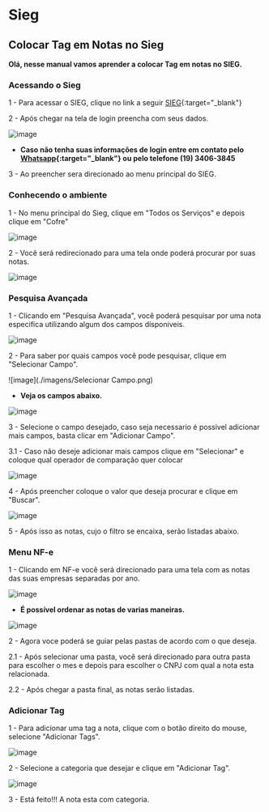 # Sieg

## Colocar Tag em Notas no Sieg

**Olá, nesse manual vamos aprender a colocar Tag em notas no SIEG.**

### Acessando o Sieg

1 - Para acessar o SIEG, clique no link a seguir [SIEG](https://hub.sieg.com/){:target="_blank"}

2 - Após chegar na tela de login preencha com seus dados.

![image](./imagens/loginSieg.png)

* **Caso não tenha suas informações de login entre em contato pelo [Whatsapp](https://wa.me/5519992062440){:target="_blank"} ou pelo telefone (19) 3406-3845**

3 - Ao preencher sera direcionado ao menu principal do SIEG.

### Conhecendo o ambiente

1 - No menu principal do Sieg, clique em "Todos os Serviços" e depois clique em "Cofre"

![image](./imagens/acesso.png)

2 - Você será redirecionado para uma tela onde poderá procurar por suas notas.

![image](./imagens/cofre.png)

### Pesquisa Avançada

1 - Clicando em "Pesquisa Avançada", você poderá pesquisar por uma nota especifica utilizando algum dos campos disponiveis.

![image](./imagens/pesquisa_avancada.png)

2 - Para saber por quais campos você pode pesquisar, clique em "Selecionar Campo".

![image](./imagens/Selecionar Campo.png)

* **Veja os campos abaixo.**

![image](./imagens/campos.png)

3 - Selecione o campo desejado, caso seja necessario é possivel adicionar mais campos, basta clicar em "Adicionar Campo".

3.1 - Caso não deseje adicionar mais campos clique em "Selecionar" e coloque qual operador de comparação quer colocar 

![image](./imagens/preenchimentoSieg.png)

4 - Após preencher coloque o valor que deseja procurar e clique em "Buscar".

![image](./imagens/valor.png)

5 - Após isso as notas, cujo o filtro se encaixa, serão listadas abaixo.


### Menu NF-e

1 - Clicando em NF-e você será direcionado para uma tela com as notas das suas empresas separadas por ano.

![image](./imagens/nfe.png)

* **É possível ordenar as notas de varias maneiras.**

![image](./imagens/ordenar.png)

2 - Agora voce poderá se guiar pelas pastas de acordo com o que deseja.

2.1 - Após selecionar uma pasta, você será direcionado para outra pasta para escolher o mes e depois para escolher o CNPJ com qual a nota esta relacionada.

2.2 - Após chegar a pasta final, as notas serão listadas.

### Adicionar Tag

1 - Para adicionar uma tag a nota, clique com o botão direito do mouse, selecione "Adicionar Tags".

![image](./imagens/tags.png)

2 - Selecione a categoria que desejar e clique em "Adicionar Tag".

![image](./imagens/categorias.png)

3 - Está feito!!! A nota esta com categoria.
